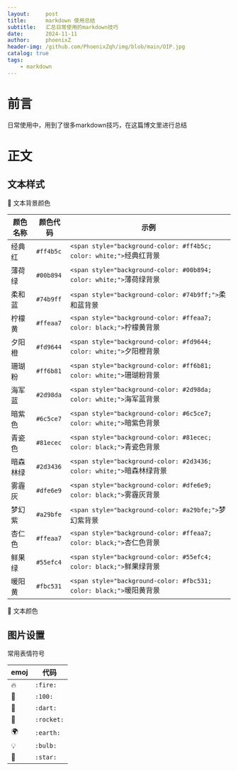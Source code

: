 ```yaml
---
layout:     post
title:      markdown 使用总结
subtitle:   汇总日常使用的markdown技巧
date:       2024-11-11
author:     phoenixZ
header-img: /github.com/PhoenixZqh/img/blob/main/OIP.jpg
catalog: true
tags:
    - markdown
---
```

# 前言

日常使用中，用到了很多markdown技巧，在这篇博文里进行总结

# 正文

## 文本样式

🍎 文本背景颜色

| 颜色名称 | 颜色代码    | 示例                                                                    |
| -------- | ----------- | ----------------------------------------------------------------------- |
| 经典红   | `#ff4b5c` | `<span style="background-color: #ff4b5c; color: white;">`经典红背景   |
| 薄荷绿   | `#00b894` | `<span style="background-color: #00b894; color: white;">`薄荷绿背景   |
| 柔和蓝   | `#74b9ff` | `<span style="background-color: #74b9ff;">`柔和蓝背景                 |
| 柠檬黄   | `#ffeaa7` | `<span style="background-color: #ffeaa7; color: black;">`柠檬黄背景   |
| 夕阳橙   | `#fd9644` | `<span style="background-color: #fd9644; color: white;">`夕阳橙背景   |
| 珊瑚粉   | `#ff6b81` | `<span style="background-color: #ff6b81; color: white;">`珊瑚粉背景   |
| 海军蓝   | `#2d98da` | `<span style="background-color: #2d98da; color: white;">`海军蓝背景   |
| 暗紫色   | `#6c5ce7` | `<span style="background-color: #6c5ce7; color: white;">`暗紫色背景   |
| 青瓷色   | `#81ecec` | `<span style="background-color: #81ecec; color: black;">`青瓷色背景   |
| 暗森林绿 | `#2d3436` | `<span style="background-color: #2d3436; color: white;">`暗森林绿背景 |
| 雾霾灰   | `#dfe6e9` | `<span style="background-color: #dfe6e9; color: black;">`雾霾灰背景   |
| 梦幻紫   | `#a29bfe` | `<span style="background-color: #a29bfe;">`梦幻紫背景                 |
| 杏仁色   | `#ffeaa7` | `<span style="background-color: #ffeaa7; color: black;">`杏仁色背景   |
| 鲜果绿   | `#55efc4` | `<span style="background-color: #55efc4; color: black;">`鲜果绿背景   |
| 暖阳黄   | `#fbc531` | `<span style="background-color: #fbc531; color: black;">`暖阳黄背景   |

🍊 文本颜色

## 图片设置

常用表情符号

| emoj | 代码         |
| ---- | ------------ |
| 🔥   | `:fire:`   |
| 💯   | `:100:`    |
| 🎯   | `:dart:`   |
| 🚀   | `:rocket:` |
| 🌍   | `:earth:`  |
| 💡   | `:bulb:`   |
| 🌟   | `:star:`   |
